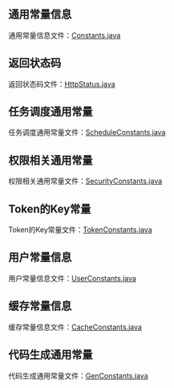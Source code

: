 ## 通用常量信息

通用常量信息文件：[Constants.java](..%2F..%2Facedia-common-core%2Fsrc%2Fmain%2Fjava%2Fcom%2Facedia%2Fcommon%2Fcore%2Fconstant%2FConstants.java)

## 返回状态码

返回状态码文件：[HttpStatus.java](..%2F..%2Facedia-common-core%2Fsrc%2Fmain%2Fjava%2Fcom%2Facedia%2Fcommon%2Fcore%2Fconstant%2FHttpStatus.java)

## 任务调度通用常量

任务调度通用常量文件：[ScheduleConstants.java](..%2F..%2Facedia-common-core%2Fsrc%2Fmain%2Fjava%2Fcom%2Facedia%2Fcommon%2Fcore%2Fconstant%2FScheduleConstants.java)

## 权限相关通用常量

权限相关通用常量文件：[SecurityConstants.java](..%2F..%2Facedia-common-core%2Fsrc%2Fmain%2Fjava%2Fcom%2Facedia%2Fcommon%2Fcore%2Fconstant%2FSecurityConstants.java)

## Token的Key常量

Token的Key常量文件：[TokenConstants.java](..%2F..%2Facedia-common-core%2Fsrc%2Fmain%2Fjava%2Fcom%2Facedia%2Fcommon%2Fcore%2Fconstant%2FTokenConstants.java)

## 用户常量信息

用户常量信息文件：[UserConstants.java](..%2F..%2Facedia-common-core%2Fsrc%2Fmain%2Fjava%2Fcom%2Facedia%2Fcommon%2Fcore%2Fconstant%2FUserConstants.java)

## 缓存常量信息

缓存常量信息文件：[CacheConstants.java](..%2F..%2Facedia-common-core%2Fsrc%2Fmain%2Fjava%2Fcom%2Facedia%2Fcommon%2Fcore%2Fconstant%2FCacheConstants.java)

## 代码生成通用常量

代码生成通用常量文件：[GenConstants.java](..%2F..%2Facedia-common-core%2Fsrc%2Fmain%2Fjava%2Fcom%2Facedia%2Fcommon%2Fcore%2Fconstant%2FGenConstants.java)
